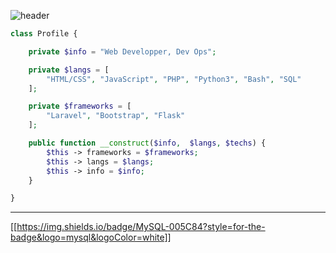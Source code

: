 ![header](https://capsule-render.vercel.app/api?type=waving&color=auto&height=220&section=header&text=Anas&fontSize=60&animation=fadeIn&fontAlignY=38&desc=Web%20Development%20%2F%20DevOps&descAlignY=51&descAlign=62)

```php
class Profile {

    private $info = "Web Developper, Dev Ops";

    private $langs = [
        "HTML/CSS", "JavaScript", "PHP", "Python3", "Bash", "SQL" 
    ];

    private $frameworks = [
        "Laravel", "Bootstrap", "Flask"
    ];

    public function __construct($info,  $langs, $techs) {
        $this -> frameworks = $frameworks;
        $this -> langs = $langs;
        $this -> info = $info;
    }

}
```

___
[[https://img.shields.io/badge/MySQL-005C84?style=for-the-badge&logo=mysql&logoColor=white]]
